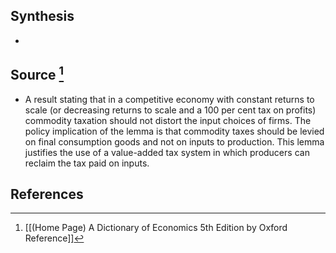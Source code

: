 ## Synthesis
- 
## Source [^1]
- A result stating that in a competitive economy with constant returns to scale (or decreasing returns to scale and a 100 per cent tax on profits) commodity taxation should not distort the input choices of firms. The policy implication of the lemma is that commodity taxes should be levied on final consumption goods and not on inputs to production. This lemma justifies the use of a value-added tax system in which producers can reclaim the tax paid on inputs.
## References

[^1]: [[(Home Page) A Dictionary of Economics 5th Edition by Oxford Reference]]